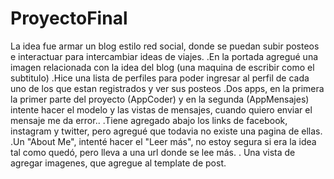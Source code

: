 # ProyectoFinal
La idea fue armar un blog estilo red social, donde se puedan subir posteos e interactuar para intercambiar ideas de viajes. 
.En la portada agregué una imagen relacionada con la idea del blog (una maquina de escribir como el subtitulo)
.Hice una lista de perfiles para poder ingresar al perfil de cada uno de los que estan registrados y ver sus posteos
.Dos apps, en la primera la primer parte del proyecto (AppCoder) y en la segunda (AppMensajes) intente hacer el modelo y las vistas de mensajes, cuando quiero enviar el mensaje me da error..
.Tiene agregado abajo los links de facebook, instagram y twitter, pero agregué que todavia no existe una pagina de ellas.
.Un "About Me", intenté hacer el "Leer más", no estoy segura si era la idea tal como quedó, pero lleva a una url donde se lee más.
. Una vista de agregar imagenes, que agregue al template de post.

